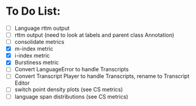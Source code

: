 # To Do List:
- [ ] Language rttm output
- [ ] rttm output (need to look at labels and parent class Annotation)
- [ ] consolidate metrics
- [x] m-index metric
- [x] i-index metric
- [x] Burstiness metric
- [ ] Convert LanguageError to handle Transcripts
- [ ] Convert Transcript Player to handle Transcripts, rename to Transcript Editor 
- [ ] switch point density plots (see CS metrics)
- [ ] language span distributions (see CS metrics)